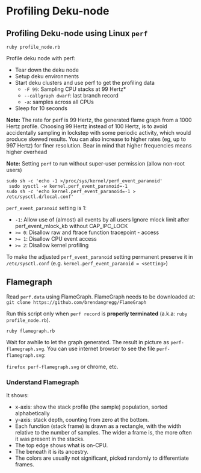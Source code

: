 # Profiling Deku-node

## Profiling Deku-node using Linux `perf`

```
ruby profile_node.rb
```

Profile deku node with perf:
- Tear down the deku node
- Setup deku environments
- Start deku clusters and use perf to get the profiling data
  + `-F 99`: Sampling CPU stacks at 99 Hertz*
  + `--callgraph dwarf`: last branch record
  + `-a`: samples across all CPUs
 - Sleep for 10 seconds

**Note:**
The rate for perf is 99 Hertz, the generated flame graph from a 1000 Hertz profile.
Choosing 99 Hertz instead of 100 Hertz, is to avoid accidentally sampling in 
lockstep with some periodic activity, which would produce skewed results.
You can also increase to higher rates (eg, up to 997 Hertz) for finer resolution.
Bear in mind that higher frequencies means higher overhead

**Note:** Setting `perf` to run without super-user permission (allow non-root users)

```
sudo sh -c 'echo -1 >/proc/sys/kernel/perf_event_paranoid'
 sudo sysctl -w kernel.perf_event_paranoid=-1
sudo sh -c 'echo kernel.perf_event_paranoid=-1 > /etc/sysctl.d/local.conf'
```

`perf_event_paranoid` setting is 1:
- `-1`: Allow use of (almost) all events by all users
      Ignore mlock limit after perf_event_mlock_kb without CAP_IPC_LOCK
- `>= 0`: Disallow raw and ftrace function tracepoint - access
- `>= 1`: Disallow CPU event access
- `>= 2`: Disallow kernel profiling

To make the adjusted `perf_event_paranoid` setting permanent preserve it
in `/etc/sysctl.conf` (e.g. `kernel.perf_event_paranoid = <setting>`)

## Flamegraph

Read `perf.data` using FlameGraph. FlameGraph needs to be downloaded at:
 `git clone https://github.com/brendangregg/FlameGraph `

Run this script only when `perf record` is **properly terminated** (a.k.a: `ruby profile_node.rb`).

```
ruby flamegraph.rb
```

Wait for awhile to let the graph generated. The result in picture as `perf-flamegraph.svg`. You can use internet browser to see the file `perf-flamegraph.svg`:

 `firefox perf-flamegraph.svg` or chrome, etc.

 
### Understand Flamegraph
It shows: 
- x-axis: show the stack profile (the sample) population, sorted alphabetically
- y-axis: stack depth, counting from zero at the bottom.
- Each function (stack frame) is drawn as a rectangle, with the width relative to the number of samples. The wider a frame is, the more often it was present in the stacks.
- The top edge shows what is on-CPU.
- The beneath it is its ancestry.
- The colors are usually not significant, picked randomly to differentiate frames.